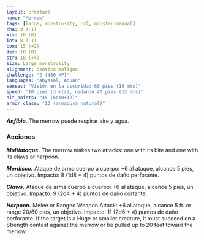 ```yaml
---
layout: creature
name: "Merrow"
tags: [large, monstrosity, cr2, monster-manual]
cha: 9 (-1)
wis: 10 (0)
int: 8 (-1)
con: 15 (+2)
dex: 10 (0)
str: 18 (+4)
size: Large monstrosity
alignment: caótico maligno
challenge: "2 (450 XP)"
languages: "Abyssal, Aquan"
senses: "Visión en la oscuridad 60 pies (18 mts)"
speed: "10 pies (3 mts), nadando 40 pies (12 mts)"
hit_points: "45 (6d10+12)"
armor_class: "13 (armadura natural)"
---
```


***Anfibio.*** The merrow puede respirar aire y agua.

### Acciones

***Multiataque.*** The merrow makes two attacks: one with its bite and one with its claws or harpoon.

***Mordisco.*** Ataque de arma cuerpo a cuerpo: +6 al ataque, alcance 5 pies, un objetivo. Impacto: 8 (1d8 + 4) puntos de daño perforante.

***Claws.*** Ataque de arma cuerpo a cuerpo: +6 al ataque, alcance 5 pies, un objetivo. Impacto: 9 (2d4 + 4) puntos de daño cortante.

***Harpoon.*** Melee or Ranged Weapon Attack: +6 al ataque, alcance 5 ft. or range 20/60 pies, un objetivo. Impacto: 11 (2d6 + 4) puntos de daño perforante. If the target is a Huge or smaller creature, it must succeed on a Strength contest against the merrow or be pulled up to 20 feet toward the merrow.